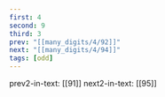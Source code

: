 ```yaml
---
first: 4
second: 9
third: 3
prev: "[[many_digits/4/92]]"
next: "[[many_digits/4/94]]"
tags: [odd]
---
```

prev2-in-text: [[91]]
next2-in-text: [[95]]
